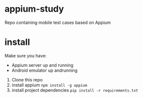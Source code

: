 # appium-study
Repo containing mobile test cases based on Appium 


# install

Make sure you have:
- Appium server up and running
- Android emulator up andrunning

1. Clone this repo
2. install appium `npm install -g appium`
3. install project dependencies `pip install -r requirements.txt`
